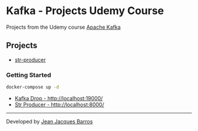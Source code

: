 # Kafka - Projects Udemy Course

Projects from the Udemy course [Apache Kafka](https://www.udemy.com/course/apache-kafka-valdir)

## Projects

- [str-producer](./str-producer/)


### Getting Started

``` bash
docker-compose up -d
```

- [Kafka Drop - http://localhost:19000/](http://localhost:19000/)
- [Str Producer - http://localhost:8000/](http://localhost:8000/)

---
Developed by [Jean Jacques Barros](https://github.com/jjeanjacques10/)
